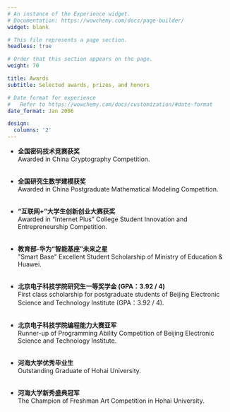 ```yaml
---
# An instance of the Experience widget.
# Documentation: https://wowchemy.com/docs/page-builder/
widget: blank

# This file represents a page section.
headless: true

# Order that this section appears on the page.
weight: 70

title: Awards 
subtitle: Selected awards, prizes, and honors

# Date format for experience
#   Refer to https://wowchemy.com/docs/customization/#date-format
date_format: Jan 2006

design:
  columns: '2'
---
```


- **全国密码技术竞赛获奖**
  <br /> 	Awarded in China Cryptography Competition.
  <br /><br />

- **全国研究生数学建模获奖**
  <br /> 	Awarded in China Postgraduate Mathematical Modeling Competition.
  <br /><br />
  
- **“互联网+”大学生创新创业大赛获奖**
  <br /> 	Awarded in “Internet Plus” College Student Innovation and Entrepreneurship Competition.
  <br /><br />
  
- **教育部-华为“智能基座”未来之星**
  <br /> 	"Smart Base" Excellent Student Scholarship of Ministry of Education & Huawei.
  <br /><br />
  
- **北京电子科技学院研究生一等奖学金 (GPA：3.92 / 4)** 
  <br /> 	First class scholarship for postgraduate students of Beijing Electronic Science and Technology Institute (GPA：3.92 / 4).
  <br /><br />

- **北京电子科技学院编程能力大赛亚军**
  <br /> 	Runner-up of Programming Ability Competition of Beijing Electronic Science and Technology Institute.
  <br /><br />
  
- **河海大学优秀毕业生**
  <br /> Outstanding Graduate of Hohai University.
  <br /><br />
  
- **河海大学新秀盛典冠军**
  <br /> The Champion of Freshman Art Competition in Hohai University.
  <br /><br />
  








